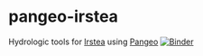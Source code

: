 # pangeo-irstea
Hydrologic tools for [Irstea](https://www.irstea.fr) using [Pangeo](https://pangeo.io) [![Binder](https://mybinder.org/badge_logo.svg)](http://binder.pangeo.io/v2/gh/davidbrochart/pangeo-irstea/master)
